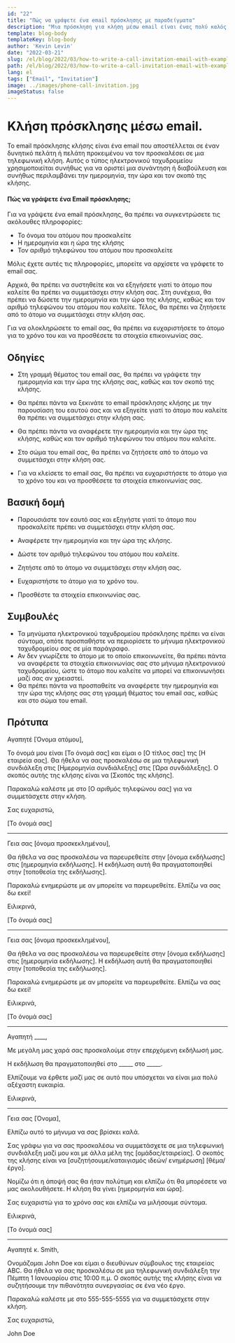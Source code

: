 ```yaml
---
id: "22"
title: "Πώς να γράψετε ένα email πρόσκλησης με παραδείγματα"
description: "Μια πρόσκληση για κλήση μέσω email είναι ένας πολύ καλός τρόπος για να κανονίσετε μια συνάντηση ή διαβούλευση με έναν πιθανό πελάτη ή πελάτη."
template: blog-body
templateKey: blog-body
author: 'Kevin Levin'
date: "2022-03-21"
slug: /el/blog/2022/03/how-to-write-a-call-invitation-email-with-examples
path: /el/blog/2022/03/how-to-write-a-call-invitation-email-with-examples
lang: el
tags: ["Email", "Invitation"]
image: ../images/phone-call-invitation.jpg
imageStatus: false
---
```

# Κλήση πρόσκλησης μέσω email.


Το email πρόσκλησης κλήσης είναι ένα email που αποστέλλεται σε έναν δυνητικό πελάτη ή πελάτη προκειμένου να τον προσκαλέσει σε μια τηλεφωνική κλήση. Αυτός ο τύπος ηλεκτρονικού ταχυδρομείου χρησιμοποιείται συνήθως για να οριστεί μια συνάντηση ή διαβούλευση και συνήθως περιλαμβάνει την ημερομηνία, την ώρα και τον σκοπό της κλήσης.

#### Πώς να γράψετε ένα Email πρόσκλησης;

Για να γράψετε ένα email πρόσκλησης, θα πρέπει να συγκεντρώσετε τις ακόλουθες πληροφορίες:

- Το όνομα του ατόμου που προσκαλείτε
- Η ημερομηνία και η ώρα της κλήσης
- Τον αριθμό τηλεφώνου του ατόμου που προσκαλείτε

Μόλις έχετε αυτές τις πληροφορίες, μπορείτε να αρχίσετε να γράφετε το email σας.

Αρχικά, θα πρέπει να συστηθείτε και να εξηγήσετε γιατί το άτομο που καλείτε θα πρέπει να συμμετάσχει στην κλήση σας. Στη συνέχεια, θα πρέπει να δώσετε την ημερομηνία και την ώρα της κλήσης, καθώς και τον αριθμό τηλεφώνου του ατόμου που καλείτε. Τέλος, θα πρέπει να ζητήσετε από το άτομο να συμμετάσχει στην κλήση σας.

Για να ολοκληρώσετε το email σας, θα πρέπει να ευχαριστήσετε το άτομο για το χρόνο του και να προσθέσετε τα στοιχεία επικοινωνίας σας.

## Οδηγίες

- Στη γραμμή θέματος του email σας, θα πρέπει να γράψετε την ημερομηνία και την ώρα της κλήσης σας, καθώς και τον σκοπό της κλήσης.

- Θα πρέπει πάντα να ξεκινάτε το email πρόσκλησης κλήσης με την παρουσίαση του εαυτού σας και να εξηγείτε γιατί το άτομο που καλείτε θα πρέπει να συμμετάσχει στην κλήση σας.

- Θα πρέπει πάντα να αναφέρετε την ημερομηνία και την ώρα της κλήσης, καθώς και τον αριθμό τηλεφώνου του ατόμου που καλείτε.

- Στο σώμα του email σας, θα πρέπει να ζητήσετε από το άτομο να συμμετάσχει στην κλήση σας.

- Για να κλείσετε το email σας, θα πρέπει να ευχαριστήσετε το άτομο για το χρόνο του και να προσθέσετε τα στοιχεία επικοινωνίας σας.


## Βασική δομή

- Παρουσιάστε τον εαυτό σας και εξηγήστε γιατί το άτομο που προσκαλείτε πρέπει να συμμετάσχει στην κλήση σας.

- Αναφέρετε την ημερομηνία και την ώρα της κλήσης.

- Δώστε τον αριθμό τηλεφώνου του ατόμου που καλείτε.

- Ζητήστε από το άτομο να συμμετάσχει στην κλήση σας.

- Ευχαριστήστε το άτομο για το χρόνο του.

- Προσθέστε τα στοιχεία επικοινωνίας σας.


## Συμβουλές

- Τα μηνύματα ηλεκτρονικού ταχυδρομείου πρόσκλησης πρέπει να είναι σύντομα, οπότε προσπαθήστε να περιορίσετε το μήνυμα ηλεκτρονικού ταχυδρομείου σας σε μία παράγραφο.
- Αν δεν γνωρίζετε το άτομο με το οποίο επικοινωνείτε, θα πρέπει πάντα να αναφέρετε τα στοιχεία επικοινωνίας σας στο μήνυμα ηλεκτρονικού ταχυδρομείου, ώστε το άτομο που καλείτε να μπορεί να επικοινωνήσει μαζί σας αν χρειαστεί.
- Θα πρέπει πάντα να προσπαθείτε να αναφέρετε την ημερομηνία και την ώρα της κλήσης σας στη γραμμή θέματος του email σας, καθώς και στο σώμα του email.

## Πρότυπα

Αγαπητέ [Όνομα ατόμου],

Το όνομά μου είναι [Το όνομά σας] και είμαι ο [Ο τίτλος σας] της [Η εταιρεία σας]. Θα ήθελα να σας προσκαλέσω σε μια τηλεφωνική συνδιάλεξη στις [Ημερομηνία συνδιάλεξης] στις [Ώρα συνδιάλεξης]. Ο σκοπός αυτής της κλήσης είναι να [Σκοπός της κλήσης].

Παρακαλώ καλέστε με στο [Ο αριθμός τηλεφώνου σας] για να συμμετάσχετε στην κλήση.

Σας ευχαριστώ,

[Το όνομά σας]

---

Γεια σας [όνομα προσκεκλημένου],

Θα ήθελα να σας προσκαλέσω να παρευρεθείτε στην [όνομα εκδήλωσης] στις [ημερομηνία εκδήλωσης]. Η εκδήλωση αυτή θα πραγματοποιηθεί στην [τοποθεσία της εκδήλωσης].

Παρακαλώ ενημερώστε με αν μπορείτε να παρευρεθείτε. Ελπίζω να σας δω εκεί!

Ειλικρινά,

[Το όνομά σας]

---

Γεια σας [όνομα προσκεκλημένου],

Θα ήθελα να σας προσκαλέσω να παρευρεθείτε στην [όνομα εκδήλωσης] στις [ημερομηνία εκδήλωσης]. Η εκδήλωση αυτή θα πραγματοποιηθεί στην [τοποθεσία της εκδήλωσης].

Παρακαλώ ενημερώστε με αν μπορείτε να παρευρεθείτε. Ελπίζω να σας δω εκεί!

Ειλικρινά,

[Το όνομά σας]

---

Αγαπητή ____,

Με μεγάλη μας χαρά σας προσκαλούμε στην επερχόμενη εκδήλωσή μας.

Η εκδήλωση θα πραγματοποιηθεί στο _____ στο _____.

Ελπίζουμε να έρθετε μαζί μας σε αυτό που υπόσχεται να είναι μια πολύ αξέχαστη ευκαιρία.

Ειλικρινά,

---

Γεια σας [Όνομα],

Ελπίζω αυτό το μήνυμα να σας βρίσκει καλά.

Σας γράφω για να σας προσκαλέσω να συμμετάσχετε σε μια τηλεφωνική συνδιάλεξη μαζί μου και με άλλα μέλη της [ομάδας/εταιρείας]. Ο σκοπός της κλήσης είναι να [συζητήσουμε/καταιγισμός ιδεών/ ενημέρωση] [θέμα/ έργο].

Νομίζω ότι η άποψή σας θα ήταν πολύτιμη και ελπίζω ότι θα μπορέσετε να μας ακολουθήσετε. Η κλήση θα γίνει [ημερομηνία και ώρα].

Σας ευχαριστώ για το χρόνο σας και ελπίζω να μιλήσουμε σύντομα.

Ειλικρινά,

[Το όνομά σας]

---

Αγαπητέ κ. Smith,

Ονομάζομαι John Doe και είμαι ο διευθύνων σύμβουλος της εταιρείας ABC. Θα ήθελα να σας προσκαλέσω σε μια τηλεφωνική συνδιάλεξη την Πέμπτη 1 Ιανουαρίου στις 10:00 π.μ. Ο σκοπός αυτής της κλήσης είναι να συζητήσουμε την πιθανότητα συνεργασίας σε ένα νέο έργο.

Παρακαλώ καλέστε με στο 555-555-5555 για να συμμετάσχετε στην κλήση.

Σας ευχαριστώ,

John Doe
